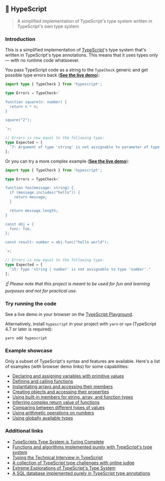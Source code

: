 ## 🐬 HypeScript

> A simplified implementation of TypeScript's type system written in TypeScript's own type system

### Introduction

This is a simplified implementation of [TypeScript](https://github.com/microsoft/TypeScript)'s type system that's written in TypeScript's type annotations. This means that it uses types only — with no runtime code whatsoever.

You pass TypeScript code as a string to the `TypeCheck` generic and get possible type errors back (**[See the live demo]()**):

```typescript
import type { TypeCheck } from 'hypescript';

type Errors = TypeCheck<`

function square(n: number) {
  return n * n;
}

square("2");

`>;

// Errors is now equal to the following type:
type Expected = [
  "7: Argument of type 'string' is not assignable to parameter of type 'number'."
];
```

Or you can try a more complex example (**[See the live demo]()**):

```typescript
import type { TypeCheck } from 'hypescript';

type Errors = TypeCheck<`

function foo(message: string) {
  if (message.includes("hello")) {
    return message;
  }

  return message.length;
}

const obj = {
  func: foo,
};

const result: number = obj.func("hello world");

`>;

// Errors is now equal to the following type:
type Expected = [
  "15: Type 'string | number' is not assignable to type 'number'."
];
```

*☝ Please note that this project is meant to be used for fun and learning purposes and not for practical use.*

### Try running the code

See a live demo in your browser on the [TypeScript Playground]().

Alternatively, install `hypescript` in your project with `yarn` or `npm` (TypeScript 4.7 or later is required):

```
yarn add hypescript
```

### Example showcase

Only a subset of TypeScript's syntax and features are available. Here's a list of examples (with browser demo links) for some capabilities:

- [Declaring and assigning variables with primitive values]()
- [Defining and calling functions]()
- [Instantiating arrays and accessing their members]()
- [Creating objects and accessing their properties]()
- [Using built-in members for string, array, and function types]()
- [Inferring complex return value of functions]()
- [Comparing between different types of values]()
- [Using arithmetic operations on numbers]()
- [Using globally available types]()

### Additional links

- [TypeScripts Type System is Turing Complete](https://github.com/microsoft/TypeScript/issues/14833)
- [Functions and algorithms implemented purely with TypeScript's type system](https://github.com/ronami/meta-typing)
- [Typing the Technical Interview in TypeScript](https://gal.hagever.com/posts/typing-the-technical-interview-in-typescript/)
- [A collection of TypeScript type challenges with online judge](https://github.com/type-challenges/type-challenges)
- [Extreme Explorations of TypeScript's Type System](https://www.learningtypescript.com/articles/extreme-explorations-of-typescripts-type-system)
- [A SQL database implemented purely in TypeScript type annotations](https://github.com/codemix/ts-sql)
